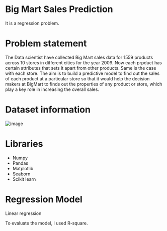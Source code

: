 # Big Mart Sales Prediction
It is a regression problem.

# Problem statement
The Data scientist have collected Big Mart sales data for 1559 products across 10 stores in different cities for the year 2009. 
Now each prpduct has certain attributes that sets it apart from other products. Same is the case with each store.
The aim is to build a predictive model to find out the sales of each product at a particular store so that it would help the decision makers
at BigMart to finds out the properties of any product or store, which play a key role in increasing the overall sales.

# Dataset information


![image](https://user-images.githubusercontent.com/81958811/120890515-c9185400-c620-11eb-9594-4e4b847208c8.png)

# Libraries
* Numpy
* Pandas
* Matplotlib
* Seaborn
* Scikit learn

# Regression Model
 Linear regression
                    
 To evaluate the model, I used R-square.
